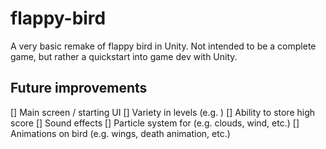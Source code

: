 # flappy-bird
A very basic remake of flappy bird in Unity. Not intended to be a complete game, but rather a quickstart into game dev with Unity.

## Future improvements
[] Main screen / starting UI
[] Variety in levels (e.g. )
[] Ability to store high score
[] Sound effects
[] Particle system for (e.g. clouds, wind, etc.)
[] Animations on bird (e.g. wings, death animation, etc.)

